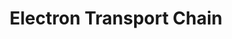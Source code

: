 ---
annotations:
- type: Pathway Ontology
  value: electron transport chain pathway
authors:
- MaintBot
- AlexanderPico
- FerryJagers
- Egonw
- Susan
description: 'An electron transport chain(ETC) couples a chemical reaction between
  an electron donor (such as NADH) and an electron acceptor (such as O2) to the transfer
  of H+ ions across a membrane, through a set of mediating biochemical reactions.
  These H+ ions are used to produce adenosine triphosphate (ATP), the main energy
  intermediate in living organisms, as they move back across the membrane.  In mitochondria,
  it is the conversion of oxygen to water, NADH to NAD+ and succinate to fumarate
  that drives the transfer of H+ ions. Source: Wikipedia ([[wikipedia:Electron_transport_chain]])'
last-edited: 2019-08-16
organisms:
- Gallus gallus
redirect_from:
- /index.php/Pathway:WP772
- /instance/WP772
schema-jsonld:
- '@context': https://schema.org/
  '@id': https://wikipathways.github.io/pathways/WP772.html
  '@type': Dataset
  creator:
    '@type': Organization
    name: WikiPathways
  description: 'An electron transport chain(ETC) couples a chemical reaction between
    an electron donor (such as NADH) and an electron acceptor (such as O2) to the
    transfer of H+ ions across a membrane, through a set of mediating biochemical
    reactions. These H+ ions are used to produce adenosine triphosphate (ATP), the
    main energy intermediate in living organisms, as they move back across the membrane.  In
    mitochondria, it is the conversion of oxygen to water, NADH to NAD+ and succinate
    to fumarate that drives the transfer of H+ ions. Source: Wikipedia ([[wikipedia:Electron_transport_chain]])'
  keywords:
  - UCP2
  - NDUFB5
  - H+
  - LOC770190
  - ND2
  - NDUFA3
  - ATP5S
  - NAD+
  - CYTB
  - NDUFB8
  - COX6A2
  - ATP6
  - COX7A1
  - FADH2
  - NDUFC2
  - ND6
  - NDUFC1
  - NDUFV1
  - ATP5D
  - ATP5E
  - NDUFB6
  - COX6C
  - ND4L
  - SLC25A4
  - COX5A
  - ATP5G2
  - NDUFB1
  - SDHB
  - COX8A
  - NDUFA12
  - Succinate
  - SLC25A6
  - ATP5G3
  - NDUFA10
  - UQCRH
  - ND4
  - SLC25A27
  - COX7A2
  - NDUFV2
  - ATP5J
  - NDUFA1
  - COX2
  - NDUFA5
  - Ubiquinone
  - NDUFB3
  - NDUFS4
  - SDHA
  - UCP1
  - NDUFS7
  - COX7A2L
  - UQCRC2
  - NDUFB2
  - ATP5G1
  - NDUFB9
  - NDUFS3
  - NDUFV3
  - UQCR
  - H2O
  - ATP5A1
  - SLC25A5
  - e-
  - ATP5C1
  - ATPIF1
  - ATP5J2
  - NDUFA4
  - COX1
  - NDUFS6
  - COX4I1
  - UQCRFSL1
  - COX7B
  - NDUFS8
  - ATP8
  - SURF1
  - FAD
  - COX5B
  - NDUFA9
  - NDUFS1
  - NDUFS5
  - SDHD
  - ATP5L
  - NDUFA2
  - SCO1
  - ATP5B
  - NDUFA7
  - NDUFS2
  - UQCRC1
  - UQCRQ
  - ND3
  - SLC25A14
  - Cytochrome C
  - NDUFAB1
  - COX3
  - ATP5I
  - NDUFA8
  - ATP5O
  - UQCRB
  - COX15
  - SDHC
  - ND1
  - UCP3
  - ATP5F1
  - ATP5H
  - ND5
  - COX6A1
  - O2
  - NDUFA6
  - TCA Cycle
  - LOC770937
  - COX7A3
  - ATP
  - NADH
  - NDUFB10
  - NDUFB7
  - NDUFB4
  - COX11
  - COX7C
  - COX6B1
  license: CC0
  name: Electron Transport Chain
seo: CreativeWork
title: Electron Transport Chain
wpid: WP772
---